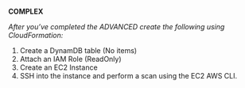 **COMPLEX**

_After you’ve completed the ADVANCED create the following using CloudFormation:_

1. Create a DynamDB table (No items)
2. Attach an IAM Role (ReadOnly)
3. Create an EC2 Instance 
4. SSH into the instance and perform a scan using the EC2 AWS CLI.
